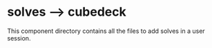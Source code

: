 # solves --> cubedeck

This component directory contains all the files to add solves in a user session.
